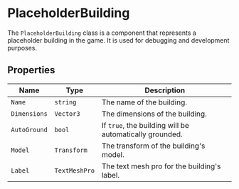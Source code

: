 # PlaceholderBuilding

The `PlaceholderBuilding` class is a component that represents a placeholder building in the game. It is used for debugging and development purposes.

## Properties

| Name | Type | Description |
| --- | --- | --- |
| `Name` | `string` | The name of the building. |
| `Dimensions` | `Vector3` | The dimensions of the building. |
| `AutoGround` | `bool` | If `true`, the building will be automatically grounded. |
| `Model` | `Transform` | The transform of the building's model. |
| `Label` | `TextMeshPro` | The text mesh pro for the building's label. |
